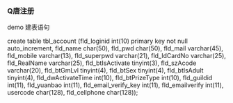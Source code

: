 ### Q唐注册

demo 建表语句

create table tbl_account 
	(fld_loginid int(10) primary key not null auto_increment, 
	fld_name char(50), 
	fld_pwd char(50), 
	fld_mail varchar(45), 
	fld_mobile varchar(13), 
	fld_superpwd varchar(21), 
	fld_IdCardNo varchar(25), 
	fld_RealName varchar(25), 
	fld_btIsActivate tinyint(3), 
	fld_szAcode varchar(20), 
	fld_btGmLvl tinyint(4), 
	fld_btSex tinyint(4), 
	fld_btIsAdult tinyint(4), 
	fld_dwActivateTime int(10), 
	fld_btPrizeType int(10), 
	fld_guildid int(11), 
	fld_yuanbao int(11), 
	fld_email_verify_key int(11), 
	fld_emailverify int(11), 
	usercode char(128), 
	fld_cellphone char(128));
